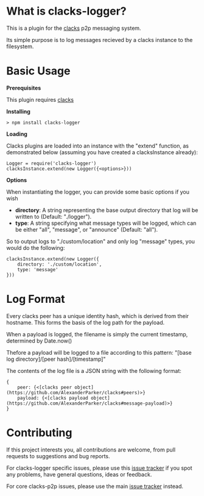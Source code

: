 # What is clacks-logger?

This is a plugin for the [clacks](https://github.com/AlexanderParker/clacks) p2p messaging system.

Its simple purpose is to log messages recieved by a clacks instance to the filesystem.

# Basic Usage

**Prerequisites**

This plugin requires [clacks](https://github.com/AlexanderParker/clacks)

**Installing**

    > npm install clacks-logger

**Loading**

Clacks plugins are loaded into an instance with the "extend" function, as demonstrated below (assuming you have created a clacksInstance already):
	
	Logger = require('clacks-logger')
    clacksInstance.extend(new Logger({<options>}))

**Options**

When instantiating the logger, you can provide some basic options if you wish

* **directory**: A string representing the base output directory that log will be written to (Default: "./logger").
* **type**: A string specifying what message types will be logged, which can be either "all", "message", or "announce" (Default: "all").

So to output logs to "./custom/location" and only log "message" types, you would do the following:

	clacksInstance.extend(new Logger({
		directory: './custom/location',
		type: 'message'
	}))

# Log Format

Every clacks peer has a unique identity hash, which is derived from their hostname. This forms the basis of the log path for the payload.

When a payload is logged, the filename is simply the current timestamp, determined by Date.now()

Thefore a payload will be logged to a file according to this pattern: "[base log directory]/[peer hash]/[timestamp]"

The contents of the log file is a JSON string with the following format:

	{
		peer: {<[clacks peer object](https://github.com/AlexanderParker/clacks#peers)>}
		payload: {<[clacks payload object](https://github.com/AlexanderParker/clacks#message-payload)>}
	}

# Contributing

If this project interests you, all contributions are welcome, from pull requests to suggestions and bug reports.

For clacks-logger specific issues, please use this [issue tracker](https://github.com/AlexanderParker/clacks-logger/issues) if you spot any problems, have general questions, ideas or feedback.

For core clacks-p2p issues, please use the main [issue tracker](https://github.com/AlexanderParker/clacks/issues) instead.